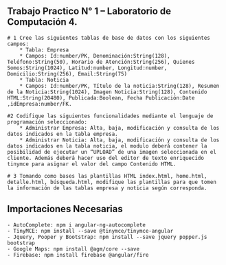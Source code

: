 ## Trabajo Practico N° 1 – Laboratorio de Computación 4.
    # 1 Cree las siguientes tablas de base de datos con los siguientes campos:
    	* Tabla: Empresa
    	* Campos: Id:number/PK, Denominación:String(128), Teléfono:String(50), Horario de Atención:String(256), Quienes Somos:String(1024), Latitud:number, Longitud:number, Domicilio:String(256), Email:String(75)
    	* Tabla: Noticia
    	* Campos: Id:number/PK, Título de la noticia:String(128), Resumen de la Noticia:String(1024), Imagen Noticia:String(128), Contenido HTML:String(20480), Publicada:Boolean, Fecha Publicación:Date ,idEmpresa:number/FK.
    
    #2 Codifique las siguientes funcionalidades mediante el lenguaje de programación seleccionado:
	    * Administrar Empresa: Alta, baja, modificación y consulta de los datos indicados en la tabla empresa.
	    * Administrar Noticia: Alta, baja, modificación y consulta de los datos indicados en la tabla noticia, el modulo deberá contener la posibilidad de ejecutar un “UPLOAD” de una imagen seleccionada en el cliente. Además deberá hacer uso del editor de texto enriquecido tinymce para asignar el valor del campo Contenido HTML.

    # 3 Tomando como bases las plantillas HTML index.html, home.html, detalle.html, búsqueda.html, modifique las plantillas para que tomen la información de las tablas empresa y noticia según corresponda.

## Importaciones Necesarias
	- AutoComplete: npm i angular-ng-autocomplete
	- TinyMCE: npm install --save @tinymce/tinymce-angular
	- Jquery, Pooper y Bootstrap: npm install --save jquery popper.js bootstrap
	- Google Maps: npm install @agm/core --save
	- Firebase: npm install firebase @angular/fire
